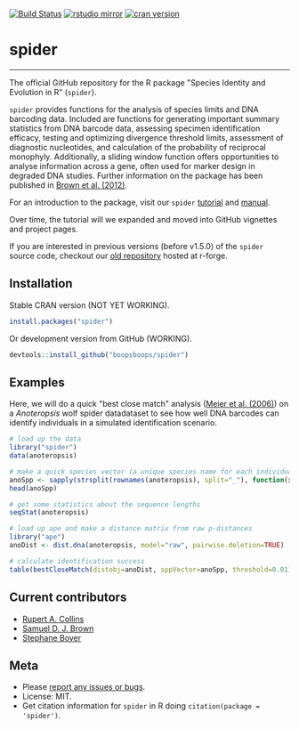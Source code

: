 [![Build Status](https://travis-ci.org/boopsboops/spider.svg?branch=master)](https://travis-ci.org/boopsboops/spider)
[![rstudio mirror](http://cranlogs.r-pkg.org/badges/grand-total/spider)](http://cran.rstudio.com/web/packages/spider/index.html)
[![cran version](http://www.r-pkg.org/badges/version/spider)](https://cran.r-project.org/package=spider)

# spider

---

The official GitHub repository for the R package "Species Identity and Evolution in R" (`spider`).

`spider` provides functions for the analysis of species limits and DNA barcoding data. Included are functions for generating important summary statistics from DNA barcode data, assessing specimen identification efficacy, testing and optimizing divergence threshold limits, assessment of diagnostic nucleotides, and calculation of the probability of reciprocal monophyly. Additionally, a sliding window function offers opportunities to analyse information across a gene, often used for marker design in degraded DNA studies. Further information on the package has been published in [Brown et al. (2012)](http://dx.doi.org/10.1111/j.1755-0998.2011.03108.x).

For an introduction to the package, visit our `spider` [tutorial](http://spider.r-forge.r-project.org/tutorial/tutorial.pdf) and [manual](http://spider.r-forge.r-project.org/docs/spider-manual.pdf).

Over time, the tutorial will we expanded and moved into GitHub vignettes and project pages. 

If you are interested in previous versions (before v1.5.0) of the `spider` source code, checkout our [old repository](https://r-forge.r-project.org/projects/spider/) hosted at r-forge.

## Installation

Stable CRAN version (NOT YET WORKING).

```r
install.packages("spider")
```

Or development version from GitHub (WORKING).

```r
devtools::install_github("boopsboops/spider")
```

## Examples

Here, we will do a quick "best close match" analysis ([Meier et al. (2006)](http://dx.doi.org/10.1080/10635150600969864)) on a _Anoteropsis_ wolf spider datadataset to see how well DNA barcodes can identify individuals in a simulated identification scenario.

```r
# load up the data
library("spider")
data(anoteropsis)
```

```r
# make a quick species vector (a unique species name for each individual in the dataset) from the taxon labels
anoSpp <- sapply(strsplit(rownames(anoteropsis), split="_"), function(x) paste(x[1], x[2]))
head(anoSpp)
```

```r
# get some statistics about the sequence lengths
seqStat(anoteropsis)
```

```r
# load up ape and make a distance matrix from raw p-distances
library("ape")
anoDist <- dist.dna(anoteropsis, model="raw", pairwise.deletion=TRUE)
```

```r
# calculate identification success
table(bestCloseMatch(distobj=anoDist, sppVector=anoSpp, threshold=0.01))
```

## Current contributors

* [Rupert A. Collins](https://github.com/boopsboops)
* [Samuel D. J. Brown](https://github.com/)
* [Stephane Boyer](https://github.com/)


## Meta

* Please [report any issues or bugs](https://github.com/boopsboops/spider/issues).
* License: MIT.
* Get citation information for `spider` in R doing `citation(package = 'spider')`.